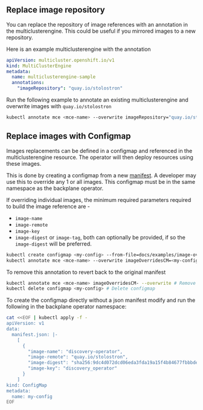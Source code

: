 ## Replace image repository

You can replace the repository of image references with an annotation in the multiclusterengine. This could be useful if you mirrored images to a new repository.

Here is an example multiclusterengine with the annotation

```yaml
apiVersion: multicluster.openshift.io/v1
kind: MultiClusterEngine
metadata:
  name: multiclusterengine-sample
  annotations:
    "imageRepository": "quay.io/stolostron"
```

Run the following example to annotate an existing multiclusterengine and overwrite images with `quay.io/stolostron`

```bash
kubectl annotate mce <mce-name> --overwrite imageRepository="quay.io/stolostron"
```

## Replace images with Configmap

Images replacements can be defined in a configmap and referenced in the multiclusterengine resource. The operator will then deploy resources using these images. 

This is done by creating a configmap from a new [manifest](https://github.com/stolostron/backplane-pipeline/tree/2.1-integration/snapshots). A developer may use this to override any 1 or all images. This configmap must be in the same namespace as the backplane operator.


If overriding individual images, the minimum required parameters required to build the image reference are - 

- `image-name`
- `image-remote`
- `image-key`
- `image-digest` or `image-tag`, both can optionally be provided, if so the `image-digest` will be preferred.


```bash
kubectl create configmap <my-config> --from-file=docs/examples/image-override.json # Override 1 image example
kubectl annotate mce <mce-name> --overwrite imageOverridesCM=<my-config> # Provide the configmap name in an annotation
```

To remove this annotation to revert back to the original manifest
```bash
kubectl annotate mce <mce-name> imageOverridesCM- --overwrite # Remove annotation
kubectl delete configmap <my-config> # Delete configmap
```

To create the configmap directly without a json manifest modify and run the following in the backplane operator namespace:

```bash
cat <<EOF | kubectl apply -f -
apiVersion: v1
data:
  manifest.json: |-
    [
      {
        "image-name": "discovery-operator",
        "image-remote": "quay.io/stolostron",
        "image-digest": "sha256:9dc4d072dcd06eda3fda19a15f4b84677fbbbde2a476b4817272cde4724f02cc",
        "image-key": "discovery_operator"
      }
    ]
kind: ConfigMap
metadata:
  name: my-config
EOF
```
